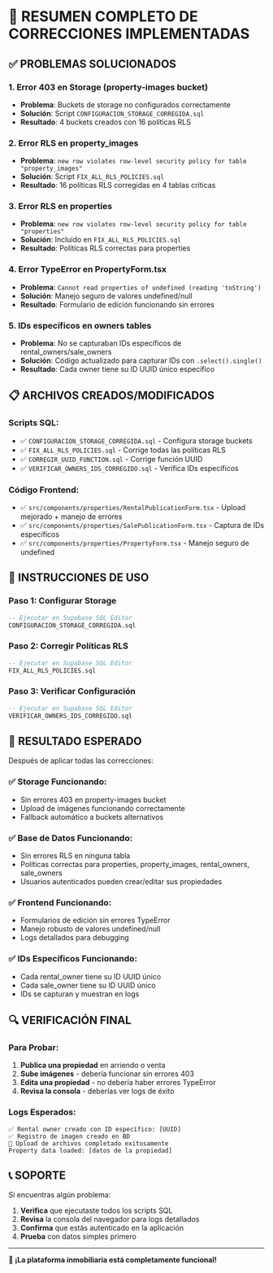 # 🎯 **RESUMEN COMPLETO DE CORRECCIONES IMPLEMENTADAS**

## ✅ **PROBLEMAS SOLUCIONADOS**

### 1. **Error 403 en Storage (property-images bucket)**
- **Problema**: Buckets de storage no configurados correctamente
- **Solución**: Script `CONFIGURACION_STORAGE_CORREGIDA.sql`
- **Resultado**: 4 buckets creados con 16 políticas RLS

### 2. **Error RLS en property_images**
- **Problema**: `new row violates row-level security policy for table "property_images"`
- **Solución**: Script `FIX_ALL_RLS_POLICIES.sql`
- **Resultado**: 16 políticas RLS corregidas en 4 tablas críticas

### 3. **Error RLS en properties**
- **Problema**: `new row violates row-level security policy for table "properties"`
- **Solución**: Incluido en `FIX_ALL_RLS_POLICIES.sql`
- **Resultado**: Políticas RLS correctas para properties

### 4. **Error TypeError en PropertyForm.tsx**
- **Problema**: `Cannot read properties of undefined (reading 'toString')`
- **Solución**: Manejo seguro de valores undefined/null
- **Resultado**: Formulario de edición funcionando sin errores

### 5. **IDs específicos en owners tables**
- **Problema**: No se capturaban IDs específicos de rental_owners/sale_owners
- **Solución**: Código actualizado para capturar IDs con `.select().single()`
- **Resultado**: Cada owner tiene su ID UUID único específico

## 📋 **ARCHIVOS CREADOS/MODIFICADOS**

### **Scripts SQL:**
- ✅ `CONFIGURACION_STORAGE_CORREGIDA.sql` - Configura storage buckets
- ✅ `FIX_ALL_RLS_POLICIES.sql` - Corrige todas las políticas RLS
- ✅ `CORREGIR_UUID_FUNCTION.sql` - Corrige función UUID
- ✅ `VERIFICAR_OWNERS_IDS_CORREGIDO.sql` - Verifica IDs específicos

### **Código Frontend:**
- ✅ `src/components/properties/RentalPublicationForm.tsx` - Upload mejorado + manejo de errores
- ✅ `src/components/properties/SalePublicationForm.tsx` - Captura de IDs específicos
- ✅ `src/components/properties/PropertyForm.tsx` - Manejo seguro de undefined

## 🚀 **INSTRUCCIONES DE USO**

### **Paso 1: Configurar Storage**
```sql
-- Ejecutar en Supabase SQL Editor
CONFIGURACION_STORAGE_CORREGIDA.sql
```

### **Paso 2: Corregir Políticas RLS**
```sql
-- Ejecutar en Supabase SQL Editor
FIX_ALL_RLS_POLICIES.sql
```

### **Paso 3: Verificar Configuración**
```sql
-- Ejecutar en Supabase SQL Editor
VERIFICAR_OWNERS_IDS_CORREGIDO.sql
```

## 🎯 **RESULTADO ESPERADO**

Después de aplicar todas las correcciones:

### ✅ **Storage Funcionando:**
- Sin errores 403 en property-images bucket
- Upload de imágenes funcionando correctamente
- Fallback automático a buckets alternativos

### ✅ **Base de Datos Funcionando:**
- Sin errores RLS en ninguna tabla
- Políticas correctas para properties, property_images, rental_owners, sale_owners
- Usuarios autenticados pueden crear/editar sus propiedades

### ✅ **Frontend Funcionando:**
- Formularios de edición sin errores TypeError
- Manejo robusto de valores undefined/null
- Logs detallados para debugging

### ✅ **IDs Específicos Funcionando:**
- Cada rental_owner tiene su ID UUID único
- Cada sale_owner tiene su ID UUID único
- IDs se capturan y muestran en logs

## 🔍 **VERIFICACIÓN FINAL**

### **Para Probar:**
1. **Publica una propiedad** en arriendo o venta
2. **Sube imágenes** - debería funcionar sin errores 403
3. **Edita una propiedad** - no debería haber errores TypeError
4. **Revisa la consola** - deberías ver logs de éxito

### **Logs Esperados:**
```
✅ Rental owner creado con ID específico: [UUID]
✅ Registro de imagen creado en BD
🎉 Upload de archivos completado exitosamente
Property data loaded: [datos de la propiedad]
```

## 📞 **SOPORTE**

Si encuentras algún problema:

1. **Verifica** que ejecutaste todos los scripts SQL
2. **Revisa** la consola del navegador para logs detallados
3. **Confirma** que estás autenticado en la aplicación
4. **Prueba** con datos simples primero

---

**🎉 ¡La plataforma inmobiliaria está completamente funcional!**

